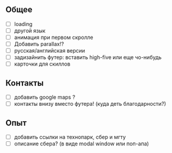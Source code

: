 ## Общее
- [ ] loading
- [ ] другой язык
- [ ] анимация при первом скролле
- [ ] Добавить parallax!?
- [ ] русская/английская версии
- [ ] задизайнить футер: вставить high-five или еще чо-нибудь
- [ ] карточки для скиллов

## Контакты
- [ ] добавить google maps ?
- [ ] контакты внизу вместо футера! (куда деть благодарности?)

## Опыт
- [ ] добавить ссылки на технопарк, сбер и мгту
- [ ] описание сбера? (в виде modal window или поп-апа)
